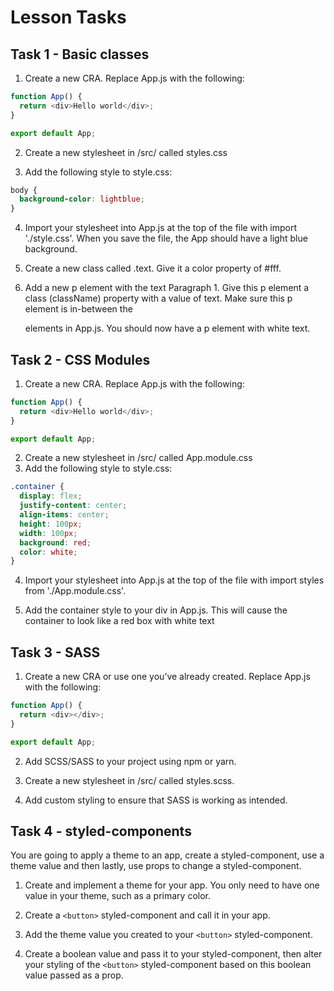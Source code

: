 # Lesson Tasks

## Task 1 - Basic classes

1. Create a new CRA. Replace App.js with the following:

```js
function App() {
  return <div>Hello world</div>;
}

export default App;
```

2. Create a new stylesheet in /src/ called styles.css

3. Add the following style to style.css:

```css
body {
  background-color: lightblue;
}
```

4. Import your stylesheet into App.js at the top of the file with import './style.css'. When you save the file, the App should have a light blue background.

5. Create a new class called .text. Give it a color property of #fff.

6. Add a new p element with the text Paragraph 1. Give this p element a class (className) property with a value of text. Make sure this p element is in-between the <div> elements in App.js. You should now have a p element with white text.

## Task 2 - CSS Modules

1. Create a new CRA. Replace App.js with the following:

```js
function App() {
  return <div>Hello world</div>;
}

export default App;
```

2. Create a new stylesheet in /src/ called App.module.css
3. Add the following style to style.css:

```css
.container {
  display: flex;
  justify-content: center;
  align-items: center;
  height: 100px;
  width: 100px;
  background: red;
  color: white;
}
```

4. Import your stylesheet into App.js at the top of the file with import styles from './App.module.css'.

5. Add the container style to your div in App.js. This will cause the container to look like a red box with white text

## Task 3 - SASS

1. Create a new CRA or use one you’ve already created. Replace App.js with the following:

```js
function App() {
  return <div></div>;
}

export default App;
```

2. Add SCSS/SASS to your project using npm or yarn.

3. Create a new stylesheet in /src/ called styles.scss.

4. Add custom styling to ensure that SASS is working as intended.

## Task 4 - styled-components

You are going to apply a theme to an app, create a styled-component, use a theme value and then lastly, use props to change a styled-component.

1. Create and implement a theme for your app. You only need to have one value in your theme, such as a primary color.

2. Create a `<button>` styled-component and call it in your app.

3. Add the theme value you created to your `<button>` styled-component.

4. Create a boolean value and pass it to your styled-component, then alter your styling of the `<button>` styled-component based on this boolean value passed as a prop.

